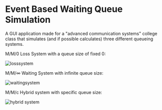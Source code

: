 # Event Based Waiting Queue Simulation

A GUI application made for a "advanced communication systems" college class that simulates (and if possible calculates) three different queueing systems.

M/M/0 Loss System with a queue size of fixed 0:

![losssystem](https://imgur.com/BWIV4Dn.png)

M/M/∞ Waiting System with infinite queue size:

![waitingsystem](https://imgur.com/fR5fs8c.png)

M/M/c Hybrid system with specific queue size:

![hybrid system](https://imgur.com/kSmRGqT.png)